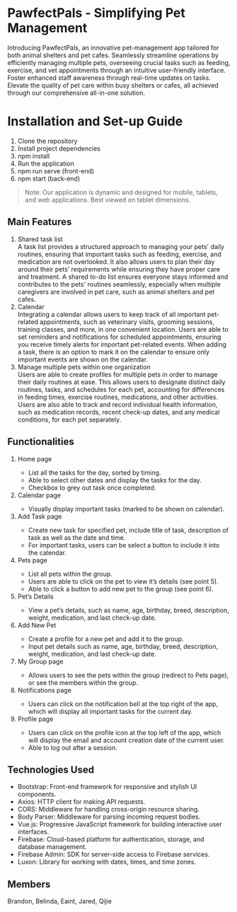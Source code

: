 # PawfectPals - Simplifying Pet Management
Introducing PawfectPals, an innovative pet-management app tailored for both animal shelters and pet cafes. Seamlessly streamline operations by efficiently managing multiple pets, overseeing crucial tasks such as feeding, exercise, and vet appointments through an intuitive user-friendly interface. Foster enhanced staff awareness through real-time updates on tasks. Elevate the quality of pet care within busy shelters or cafes, all achieved through our comprehensive all-in-one solution.

# Installation and Set-up Guide
<ol>
<li>Clone the repository</li>
<li>Install project dependencies</li>
<li>npm install</li>
<li>Run the application </li>
<li>npm run serve (front-end)</li>
<li>npm start (back-end)</li>
</ol>

> Note: Our application is dynamic and designed for mobile, tablets, and web applications. Best viewed on tablet dimensions.


## Main Features
<ol>
<li>Shared task list</li>
	A task list provides a structured approach to managing your pets' daily routines, ensuring that important tasks such as feeding, exercise, and medication are not overlooked. It also allows users to plan their day around their pets’ requirements while ensuring they have proper care and treatment. A shared to-do list ensures everyone stays informed and contributes to the pets' routines seamlessly, especially when multiple caregivers are involved in pet care, such as animal shelters and pet cafes.
<li>Calendar</li>
	Integrating a calendar allows users to keep track of all important pet-related appointments, such as veterinary visits, grooming sessions, training classes, and more, in one convenient location. Users are able to set reminders and notifications for scheduled appointments, ensuring you receive timely alerts for important pet-related events. When adding a task, there is an option to mark it on the calendar to ensure only important events are shown on the calendar.
<li>Manage multiple pets within one organization</li>
	Users are able to create profiles for multiple pets in order to manage their daily routines at ease. This allows users to designate distinct daily routines, tasks, and schedules for each pet, accounting for differences in feeding times, exercise routines, medications, and other activities. Users are also able to track and record individual health information, such as medication records, recent check-up dates, and any medical conditions, for each pet separately.
</ol>

## Functionalities
<ol>
<li>Home page</li>
  <ul>
<li>List all the tasks for the day, sorted by timing.</li>
<li>Able to select other dates and display the tasks for the day. </li> 
<li>Checkbox to grey out task once completed.</li>
    </ul>

<li>Calendar page</li>
  <ul>
<li>Visually display important tasks (marked to be shown on calendar).</li>
    </ul>
<li>Add Task page</li>
  <ul>
<li>Create new task for specified pet, include title of task, description of task as well as the date and time.</li>
<li>For important tasks, users can be select a button to include it into the calendar.</li>
  </ul>
<li>Pets page</li>
  <ul>
<li>List all pets within the group.</li>
<li>Users are able to click on the pet to view it’s details (see point 5).</li>
<li>Able to click a button to add new pet to the group (see point 6).</li>
  </ul>
<li>Pet’s Details</li>
  <ul>
<li>View a pet’s details, such as name, age, birthday, breed, description, weight, medication, and last check-up date.</li>
  </ul>
<li>Add New Pet</li>
  <ul>
<li>Create a profile for a new pet and add it to the group.</li>
<li>Input pet details such as name, age, birthday, breed, description, weight, medication, and last check-up date.</li>
  </ul>
<li>My Group page</li>
  <ul>
<li>Allows users to see the pets within the group (redirect to Pets page), or see the members within the group.</li>
  </ul>
<li>Notifications page</li>
  <ul>
<li>Users can click on the notification bell at the top right of the app, which will display all important tasks for the current day.</li>
  </ul>
<li>Profile page</li>
  <ul>
<li>Users can click on the profile icon at the top left of the app, which will display the email and account creation date of the current user.</li>
<li>Able to log out after a session.</li>
  </ul>
</ol>



## Technologies Used
<ul>
<li>Bootstrap: Front-end framework for responsive and stylish UI components.</li>
<li>Axios: HTTP client for making API requests.</li>
<li>CORS: Middleware for handling cross-origin resource sharing.</li>
<li>Body Parser: Middleware for parsing incoming request bodies.</li>
<li>Vue.js: Progressive JavaScript framework for building interactive user interfaces.</li>
<li>Firebase: Cloud-based platform for authentication, storage, and database management.</li>
<li>Firebase Admin: SDK for server-side access to Firebase services.</li>
<li>Luxon: Library for working with dates, times, and time zones.</li>
</ul>

## Members
Brandon, Belinda, Eaint, Jared, Qijie




